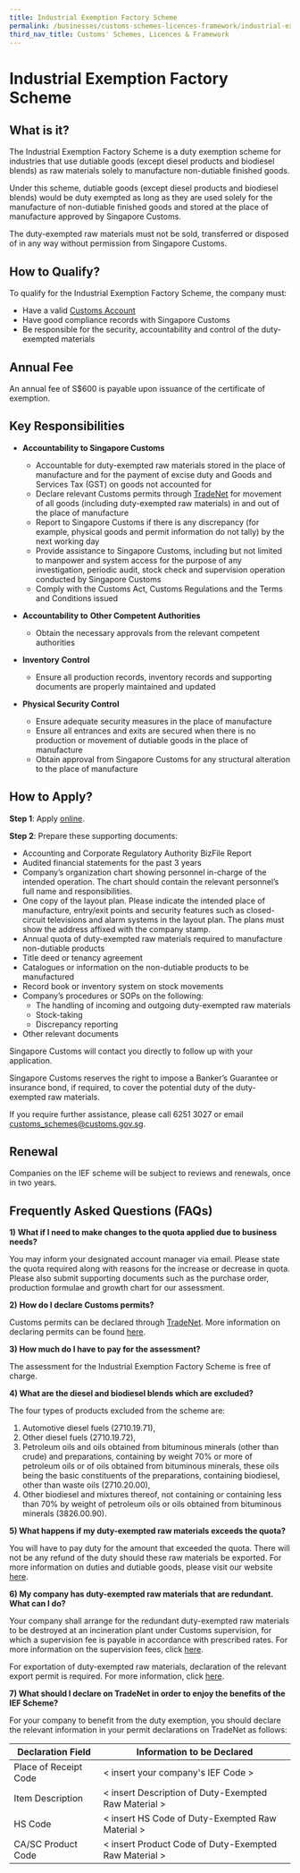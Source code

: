 ```yaml
---
title: Industrial Exemption Factory Scheme
permalink: /businesses/customs-schemes-licences-framework/industrial-exemption-factory-scheme
third_nav_title: Customs' Schemes, Licences & Framework
---
```


# Industrial Exemption Factory Scheme

## What is it?

The Industrial Exemption Factory Scheme is a duty exemption scheme for industries that use dutiable goods (except diesel products and biodiesel blends) as raw materials solely to manufacture non-dutiable finished goods.

Under this scheme, dutiable goods (except diesel products and biodiesel blends) would be duty exempted as long as they are used solely for the manufacture of non-dutiable finished goods and stored at the place of manufacture approved by Singapore Customs.

The duty-exempted raw materials must not be sold, transferred or disposed of in any way without permission from Singapore Customs.

## How to Qualify?

To qualify for the Industrial Exemption Factory Scheme, the company must:

-   Have a valid  [Customs Account](/businesses/registration-matters/registration-procedures/activate-customs-account)
-   Have good compliance records with Singapore Customs
-   Be responsible for the security, accountability and control of the duty-exempted materials

## Annual Fee

An annual fee of S$600 is payable upon issuance of the certificate of exemption.

## Key Responsibilities

-   **Accountability to Singapore Customs**
    
    -   Accountable for duty-exempted raw materials stored in the place of manufacture and for the payment of excise duty and Goods and Services Tax (GST) on goods not accounted for
    -   Declare relevant Customs permits through  [TradeNet](/about-us/national-single-window/Overview) for movement of all goods (including duty-exempted raw materials) in and out of the place of manufacture
    -   Report to Singapore Customs if there is any discrepancy (for example, physical goods and permit information do not tally) by the next working day
    -   Provide assistance to Singapore Customs, including but not limited to manpower and system access for the purpose of any investigation, periodic audit, stock check and supervision operation conducted by Singapore Customs
    -   Comply with the Customs Act, Customs Regulations and the Terms and Conditions issued

-   **Accountability to** **Other Competent Authorities**
    
    -   Obtain the necessary approvals from the relevant competent authorities

-   **Inventory** **Control**
    
    -   Ensure all production records, inventory records and supporting documents are properly maintained and updated

-   **Physical Security Control**
    
    -   Ensure adequate security measures in the place of manufacture
    -   Ensure all entrances and exits are secured when there is no production or movement of dutiable goods in the place of manufacture
    -   Obtain approval from Singapore Customs for any structural alteration to the place of manufacture

## How to Apply?

**Step 1**: Apply  [online](http://eservices.customs.gov.sg/scripts/customs/dutyexempt/DED1_Form.asp).

**Step 2**: Prepare these supporting documents:

-   Accounting and Corporate Regulatory Authority BizFile Report
-   Audited financial statements for the past 3 years
-   Company’s organization chart showing personnel in-charge of the intended operation. The chart should contain the relevant personnel’s full name and responsibilities.
-   One copy of the layout plan. Please indicate the intended place of manufacture, entry/exit points and security features such as closed-circuit televisions and alarm systems in the layout plan. The plans must show the address affixed with the company stamp.
-   Annual quota of duty-exempted raw materials required to manufacture non-dutiable products
-   Title deed or tenancy agreement
-   Catalogues or information on the non-dutiable products to be manufactured
-   Record book or inventory system on stock movements
-   Company’s procedures or SOPs on the following:
    -   The handling of incoming and outgoing duty-exempted raw materials
    -   Stock-taking
    -   Discrepancy reporting
-   Other relevant documents
    

Singapore Customs will contact you directly to follow up with your application.

Singapore Customs reserves the right to impose a Banker’s Guarantee or insurance bond, if required, to cover the potential duty of the duty-exempted raw materials.

If you require further assistance, please call 6251 3027 or email  [customs_schemes@customs.gov.sg](mailto:customs_schemes@customs.gov.sg).

## Renewal

Companies on the IEF scheme will be subject to reviews and renewals, once in two years.

## Frequently Asked Questions (FAQs)

**1)** **What if I need to make changes to the quota applied due to business needs?**

You may inform your designated account manager via email. Please state the quota required along with reasons for the increase or decrease in quota. Please also submit supporting documents such as the purchase order, production formulae and growth chart for our assessment.

**2)** **How do I declare Customs permits?**

Customs permits can be declared through  [TradeNet](/about-us/national-single-window/overview). More information on declaring permits can be found  [here](/businesses/registration-matters/overview).

**3) How much do I have to pay for the assessment?**

The assessment for the Industrial Exemption Factory Scheme is free of charge.

**4) What are the diesel and biodiesel blends which are excluded?**

The four types of products excluded from the scheme are:

1.  Automotive diesel fuels (2710.19.71),
2.  Other diesel fuels (2710.19.72),
3.  Petroleum oils and oils obtained from bituminous minerals (other than crude) and preparations, containing by weight 70% or more of petroleum oils or of oils obtained from bituminous minerals, these oils being the basic constituents of the preparations, containing biodiesel, other than waste oils (2710.20.00),
4.  Other biodiesel and mixtures thereof, not containing or containing less than 70% by weight of petroleum oils or oils obtained from bituminous minerals (3826.00.90).

**5) What happens if my duty-exempted raw materials exceeds the quota?**

You will have to pay duty for the amount that exceeded the quota. There will not be any refund of the duty should these raw materials be exported. For more information on duties and dutiable goods, please visit our website [here](/businesses/valuation-duties-taxes-and-fees/duties-and-dutiable-goods).

**6) My company has duty-exempted raw materials that are redundant. What can I do?**

Your company shall arrange for the redundant duty-exempted raw materials to be destroyed at an incineration plant under Customs supervision, for which a supervision fee is payable in accordance with prescribed rates. For more information on the supervision fees, click  [here](/businesses/valuation-duties-taxes-fees/permits-documentation-and-other-fees).

For exportation of duty-exempted raw materials, declaration of the relevant export permit is required. For more information, click  [here](/businesses/exporting-goods/overview).

**7) What should I declare on TradeNet in order to enjoy the benefits of the IEF Scheme?**

For your company to benefit from the duty exemption, you should declare the relevant information in your permit declarations on TradeNet as follows:

| **Declaration Field** | **Information to be Declared** |
|--|--|
| Place of Receipt Code | < insert your company's IEF Code > |
| Item Description | < insert Description of Duty-Exempted Raw Material >
| HS Code | < insert HS Code of Duty-Exempted Raw Material > |
| CA/SC Product Code | < insert Product Code of Duty-Exempted Raw Material > |
